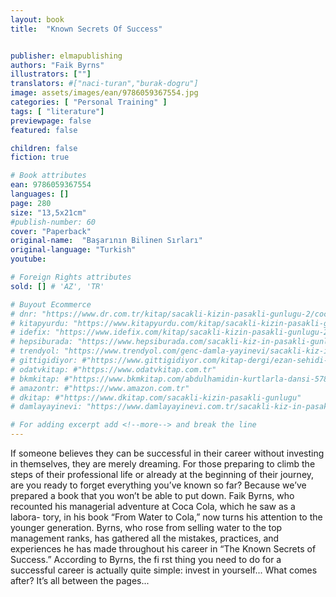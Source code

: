 ```yaml
---
layout: book
title:  "Known Secrets Of Success"


publisher: elmapublishing
authors: "Faik Byrns"
illustrators: [""]
translators: #["naci-turan","burak-dogru"]
image: assets/images/ean/9786059367554.jpg
categories: [ "Personal Training" ]
tags: [ "literature"]
previewpage: false
featured: false

children: false
fiction: true

# Book attributes
ean: 9786059367554
languages: []
page: 280
size: "13,5x21cm"
#publish-number: 60
cover: "Paperback"
original-name:  "Başarının Bilinen Sırları"
original-language: "Turkish"
youtube:

# Foreign Rights attributes
sold: [] # 'AZ', 'TR'

# Buyout Ecommerce
# dnr: "https://www.dr.com.tr/kitap/sacakli-kizin-pasakli-gunlugu-2/cocuk-ve-genclik/genclik-10-yas/roman-oyku/urunno=0001893059001"
# kitapyurdu: "https://www.kitapyurdu.com/kitap/sacakli-kizin-pasakli-gunlugu-2-/560122.html&filter_name=Sa%C3%A7akl%C4%B1+K%C4%B1z%27%C4%B1n+Pasakl%C4%B1+G%C3%BCnl%C3%BC%C4%9F%C3%BC+2"
# idefix: "https://www.idefix.com/kitap/sacakli-kizin-pasakli-gunlugu-2/cocuk-ve-genclik/genclik-10-yas/roman-oyku/urunno=0001893059001"
# hepsiburada: "https://www.hepsiburada.com/sacakli-kiz-in-pasakli-gunlugu-2-damla-yayinevi-p-HBV000012ER86"
# trendyol: "https://www.trendyol.com/genc-damla-yayinevi/sacakli-kiz-in-pasakli-gunlugu-2-p-54825777"
# gittigidiyor: #"https://www.gittigidiyor.com/kitap-dergi/ezan-sehidi-adnan-menderes_pdp_732728793"
# odatvkitap: #"https://www.odatvkitap.com.tr"
# bkmkitap: #"https://www.bkmkitap.com/abdulhamidin-kurtlarla-dansi-578226"
# amazontr: #"https://www.amazon.com.tr"
# dkitap: #"https://www.dkitap.com/sacakli-kizin-pasakli-gunlugu"
# damlayayinevi: "https://www.damlayayinevi.com.tr/sacakli-kiz-in-pasakli-gunlugu-2-bu-iste-bi-terslik-var"

# For adding excerpt add <!--more--> and break the line
---
```

If someone believes they can be successful in
their career without investing in themselves, they
are merely dreaming. For those preparing to climb
the steps of their professional life or already at the
beginning of their journey, are you ready to forget
everything you’ve known so far? Because we’ve
prepared a book that you won’t be able to put
down.
Faik Byrns, who recounted his managerial adventure at Coca Cola, which he saw as a labora-
tory, in his book “From Water to Cola,” now turns
his attention to the younger generation. Byrns, who
rose from selling water to the top management
ranks, has gathered all the mistakes, practices,
and experiences he has made throughout his career in “The Known Secrets of Success.”
According to Byrns, the fi rst thing you need to
do for a successful career is actually quite simple:
invest in yourself... What comes after? It’s all between the pages...
<!--more--> 

